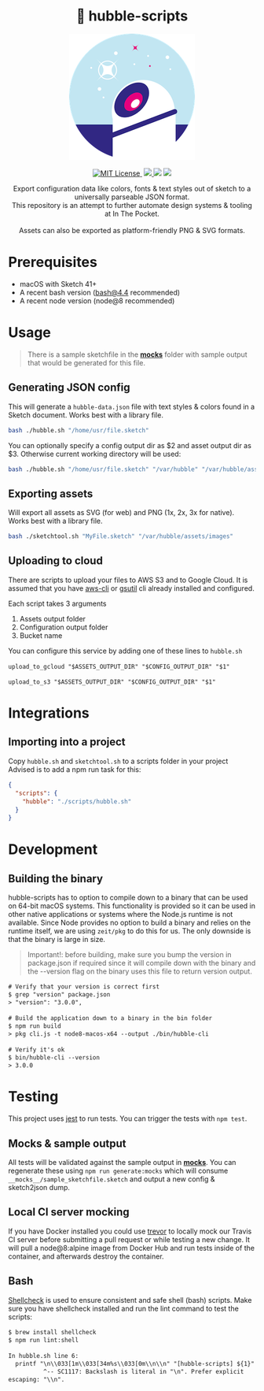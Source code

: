 <div align="center">
  <h1 align="center">🔭 hubble-scripts</h1>
  <div align="center">
    <img src="./icon.png" alt="Hubble Icon" />
    <p>
      <a href='./LICENSE'>
        <img src="https://badgen.net/badge/license/MIT/blue" alt="MIT License">
      </a>
      <img src="https://badgen.net/badge/platform/macOS?icon=apple" alt="" />
      <a href="https://github.com/inthepocket/hubble-scripts/releases">
        <img src="https://badgen.net/github/releases/inthepocket/hubble-scripts" />
      </a>
      <img src="https://badgen.net/github/last-commit/inthepocket/hubble-scripts" />
      <a href="https://travis-ci.org/inthepocket/hubble-scripts">
        <img src="https://badgen.net/travis/inthepocket/hubble-scripts" />
      </a>
    </p>
    <p>
      Export configuration data like colors, fonts & text styles out of sketch to a universally parseable JSON format.<br/>
      This repository is an attempt to further automate design systems & tooling at In The Pocket.<br/>
      <br/>
      Assets can also be exported as platform-friendly PNG & SVG formats.
    </p>
  </div>
</div>

# Prerequisites

- macOS with Sketch 41+
- A recent bash version (bash@4.4 recommended)
- A recent node version (node@8 recommended)

# Usage

> There is a sample sketchfile in the [__mocks__](./__mocks__) folder with sample output that would be generated for this file.

## Generating JSON config

This will generate a `hubble-data.json` file with text styles & colors found in a Sketch document.
Works best with a library file.

```bash
bash ./hubble.sh "/home/usr/file.sketch"
```

You can optionally specify a config output dir as $2 and asset output dir as $3. Otherwise current working directory will be used:

```bash
bash ./hubble.sh "/home/usr/file.sketch" "/var/hubble" "/var/hubble/assets/images"
```

## Exporting assets

Will export all assets as SVG (for web) and PNG (1x, 2x, 3x for native).
Works best with a library file.

```bash
bash ./sketchtool.sh "MyFile.sketch" "/var/hubble/assets/images"
```

## Uploading to cloud

There are scripts to upload your files to AWS S3 and to Google Cloud.
It is assumed that you have [aws-cli](https://aws.amazon.com/cli/) or [gsutil](https://cloud.google.com/storage/docs/gsutil) cli already installed and configured.

Each script takes 3 arguments
1) Assets output folder
2) Configuration output folder
3) Bucket name

You can configure this service by adding one of these lines to `hubble.sh`

`upload_to_gcloud "$ASSETS_OUTPUT_DIR" "$CONFIG_OUTPUT_DIR" "$1"`

`upload_to_s3 "$ASSETS_OUTPUT_DIR" "$CONFIG_OUTPUT_DIR" "$1"`

# Integrations

## Importing into a project

Copy `hubble.sh` and `sketchtool.sh` to a scripts folder in your project
Advised is to add a npm run task for this:

```json
{
  "scripts": {
    "hubble": "./scripts/hubble.sh"
  }
}
```

# Development

## Building the binary

hubble-scripts has to option to compile down to a binary that can be used on 64-bit macOS systems. This functionality is provided so it can be used in other native applications or systems where the Node.js runtime is not available.
Since Node provides no option to build a binary and relies on the runtime itself, we are using `zeit/pkg` to do this for us. The only downside is that the binary is large in size.

> Important!: before building, make sure you bump the version in package.json if required since it will compile down with the binary and the --version flag on the binary uses this file to return version output.

```console
# Verify that your version is correct first
$ grep "version" package.json
> "version": "3.0.0",

# Build the application down to a binary in the bin folder
$ npm run build
> pkg cli.js -t node8-macos-x64 --output ./bin/hubble-cli

# Verify it's ok
$ bin/hubble-cli --version
> 3.0.0
```

# Testing

This project uses [jest](https://jestjs.io/) to run tests. You can trigger the tests with `npm test`.

## Mocks & sample output

All tests will be validated against the sample output in [__mocks__](./__mocks__). You can regenerate these using `npm run generate:mocks` which will consume `__mocks__/sample_sketchfile.sketch` and output a new config & sketch2json dump.

## Local CI server mocking

If you have Docker installed you could use [trevor](https://github.com/vadimdemedes/trevor) to locally mock our Travis CI server before submitting a pull request or while testing a new change. It will pull a node@8:alpine image from Docker Hub and run tests inside of the container, and afterwards destroy the container.

## Bash

[Shellcheck](https://github.com/koalaman/shellcheck) is used to ensure consistent and safe shell (bash) scripts. Make sure you have shellcheck installed and run the lint command to test the scripts:

```console
$ brew install shellcheck
$ npm run lint:shell

In hubble.sh line 6:
  printf "\n\\033[1m\\033[34m%s\\033[0m\\n\\n" "[hubble-scripts] ${1}"
          ^-- SC1117: Backslash is literal in "\n". Prefer explicit escaping: "\\n".

```
